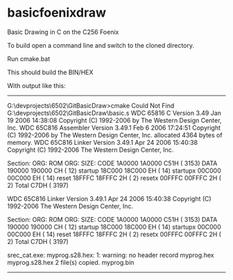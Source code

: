 # basicfoenixdraw
Basic Drawing in C on the C256 Foenix


To build open a command line and switch to the cloned directory.

Run cmake.bat

This should build the BIN/HEX

With output like this:
***
G:\devprojects\6502\GitBasicDraw>cmake
Could Not Find G:\devprojects\6502\GitBasicDraw\basic.s
WDC 65816 C   Version 3.49  Jan 19 2006 14:38:08
      Copyright (C) 1992-2006 by The Western Design Center, Inc.
WDC 65C816 Assembler  Version 3.49.1 Feb  6 2006 17:24:51
       Copyright (C) 1992-2006 by The Western Design Center, Inc.
allocated 4364 bytes of memory.
WDC 65C816 Linker Version 3.49.1 Apr 24 2006 15:40:38
   Copyright (C) 1992-2006 The Western Design Center, Inc.

Section: ORG:    ROM ORG:  SIZE:
CODE     1A0000  1A0000      C51H (  3153)
DATA     190000  190000        CH (    12)
startup  18C000  18C000        EH (    14)
startupx 00C000  00C000        EH (    14)
reset    18FFFC  18FFFC        2H (     2)
resetx   00FFFC  00FFFC        2H (     2)
Total                        C7DH (  3197)

WDC 65C816 Linker Version 3.49.1 Apr 24 2006 15:40:38
   Copyright (C) 1992-2006 The Western Design Center, Inc.

Section: ORG:    ROM ORG:  SIZE:
CODE     1A0000  1A0000      C51H (  3153)
DATA     190000  190000        CH (    12)
startup  18C000  18C000        EH (    14)
startupx 00C000  00C000        EH (    14)
reset    18FFFC  18FFFC        2H (     2)
resetx   00FFFC  00FFFC        2H (     2)
Total                        C7DH (  3197)

srec_cat.exe: myprog.s28.hex: 1: warning: no header record
myprog.hex
myprog.s28.hex
        2 file(s) copied.
myprog.bin
***

